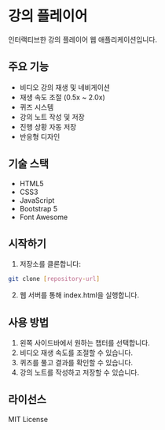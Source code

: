 # 강의 플레이어

인터랙티브한 강의 플레이어 웹 애플리케이션입니다.

## 주요 기능

- 비디오 강의 재생 및 네비게이션
- 재생 속도 조절 (0.5x ~ 2.0x)
- 퀴즈 시스템
- 강의 노트 작성 및 저장
- 진행 상황 자동 저장
- 반응형 디자인

## 기술 스택

- HTML5
- CSS3
- JavaScript
- Bootstrap 5
- Font Awesome

## 시작하기

1. 저장소를 클론합니다:
```bash
git clone [repository-url]
```

2. 웹 서버를 통해 index.html을 실행합니다.

## 사용 방법

1. 왼쪽 사이드바에서 원하는 챕터를 선택합니다.
2. 비디오 재생 속도를 조절할 수 있습니다.
3. 퀴즈를 풀고 결과를 확인할 수 있습니다.
4. 강의 노트를 작성하고 저장할 수 있습니다.

## 라이선스

MIT License 